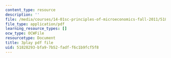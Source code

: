```yaml
---
content_type: resource
description: ''
file: /media/courses/14-01sc-principles-of-microeconomics-fall-2011/51828293bfa97b52fadff6c1b9fcf5f8_e3Bsb1mELcc.pdf
file_type: application/pdf
learning_resource_types: []
ocw_type: OCWFile
resourcetype: Document
title: 3play pdf file
uid: 51828293-bfa9-7b52-fadf-f6c1b9fcf5f8
---
```

